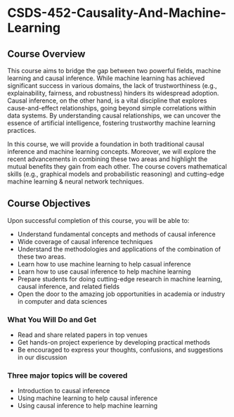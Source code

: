 # CSDS-452-Causality-And-Machine-Learning
 
## Course Overview

This course aims to bridge the gap between two powerful fields, machine learning and causal inference. While machine learning has achieved significant success in various domains, the lack of trustworthiness (e.g., explainability, fairness, and robustness) hinders its widespread adoption. Causal inference, on the other hand, is a vital discipline that explores cause-and-effect relationships, going beyond simple correlations within data systems. By understanding causal relationships, we can uncover the essence of artificial intelligence, fostering trustworthy machine learning practices.

In this course, we will provide a foundation in both traditional causal inference and machine learning concepts. Moreover, we will explore the recent advancements in combining these two areas and highlight the mutual benefits they gain from each other. The course covers mathematical skills (e.g., graphical models and probabilistic reasoning) and cutting-edge machine learning & neural network techniques.

## Course Objectives

Upon successful completion of this course, you will be able to:

- Understand fundamental concepts and methods of causal inference
 - Wide coverage of causal inference techniques
- Understand the methodologies and applications of the combination of these two areas.
 - Learn how to use machine learning to help casual inference
 - Learn how to use causal inference to help machine learning
- Prepare students for doing cutting-edge research in machine learning, causal inference, and related fields
 - Open the door to the amazing job opportunities in academia or industry in computer and data sciences

### What You Will Do and Get
- Read and share related papers in top venues
- Get hands-on project experience by developing practical methods
- Be encouraged to express your thoughts, confusions, and suggestions in our discussion

### Three major topics will be covered
- Introduction to causal inference
- Using machine learning to help causal inference
- Using causal inference to help machine learning
